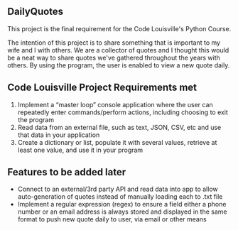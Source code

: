## DailyQuotes
This project is the final requirement for the Code Louisville's Python Course.

The intention of this project is to share something that is important to my wife and I with others. We are a collector of quotes and I thought this would be a neat way to share quotes we've gathered throughout the years with others. By using the program, the user is enabled to view a new quote daily. 

## Code Louisville Project Requirements met
1. Implement a “master loop” console application where the user can repeatedly enter commands/perform actions, including choosing to exit the program
2. Read data from an external file, such as text, JSON, CSV, etc and use that data in your application
3. Create a dictionary or list, populate it with several values, retrieve at least one value, and use it in your program

## Features to be added later
- Connect to an external/3rd party API and read data into app to allow auto-generation of quotes instead of manually loading each to .txt file
- Implement a regular expression (regex) to ensure a field either a phone number or an email address is always stored and displayed in the same format to push new quote daily to user, via email or other means